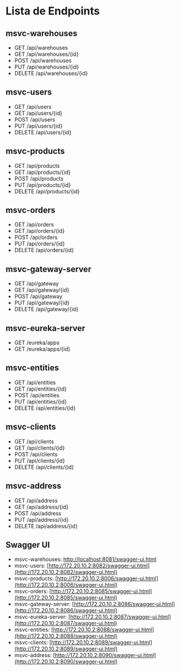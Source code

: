 # Lista de Endpoints

## msvc-warehouses

- GET /api/warehouses
- GET /api/warehouses/{id}
- POST /api/warehouses
- PUT /api/warehouses/{id}
- DELETE /api/warehouses/{id}

## msvc-users

- GET /api/users
- GET /api/users/{id}
- POST /api/users
- PUT /api/users/{id}
- DELETE /api/users/{id}

## msvc-products

- GET /api/products
- GET /api/products/{id}
- POST /api/products
- PUT /api/products/{id}
- DELETE /api/products/{id}

## msvc-orders

- GET /api/orders
- GET /api/orders/{id}
- POST /api/orders
- PUT /api/orders/{id}
- DELETE /api/orders/{id}

## msvc-gateway-server

- GET /api/gateway
- GET /api/gateway/{id}
- POST /api/gateway
- PUT /api/gateway/{id}
- DELETE /api/gateway/{id}

## msvc-eureka-server

- GET /eureka/apps
- GET /eureka/apps/{id}

## msvc-entities

- GET /api/entities
- GET /api/entities/{id}
- POST /api/entities
- PUT /api/entities/{id}
- DELETE /api/entities/{id}

## msvc-clients

- GET /api/clients
- GET /api/clients/{id}
- POST /api/clients
- PUT /api/clients/{id}
- DELETE /api/clients/{id}

## msvc-address

- GET /api/address
- GET /api/address/{id}
- POST /api/address
- PUT /api/address/{id}
- DELETE /api/address/{id}

## Swagger UI

- msvc-warehouses: [http://localhost:8081/swagger-ui.html](http://172.20.10.2:8081/swagger-ui.html)
- msvc-users: [http://172.20.10.2:8082/swagger-ui.html](http://172.20.10.2:8082/swagger-ui.html)
- msvc-products: [http://172.20.10.2:8006/swagger-ui.html](http://172.20.10.2:8006/swagger-ui.html)
- msvc-orders: [http://172.20.10.2:8085/swagger-ui.html](http://172.20.10.2:8085/swagger-ui.html)
- msvc-gateway-server: [http://172.20.10.2:8086/swagger-ui.html](http://172.20.10.2:8086/swagger-ui.html)
- msvc-eureka-server: [http://172.20.10.2:8087/swagger-ui.html](http://172.20.10.2:8087/swagger-ui.html)
- msvc-entities: [http://172.20.10.2:8088/swagger-ui.html](http://172.20.10.2:8088/swagger-ui.html)
- msvc-clients: [http://172.20.10.2:8089/swagger-ui.html](http://172.20.10.2:8089/swagger-ui.html)
- msvc-address: [http://172.20.10.2:8090/swagger-ui.html](http://172.20.10.2:8090/swagger-ui.html)
